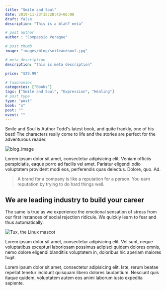 ```yaml
---
title: "Smile and Soul"
date: 2019-11-23T15:28:43+06:00
draft: false
description: "This is a blah? meta"

# post author
author : "Compassio Veraque"

# post thumb
image: "images/blog/smileandsoul.jpg"

# meta description
description: "this is meta description"

price: "$29.99"

# taxonomies
categories: ["Books"]
tags: ["Smile and Soul", "Expression", "Healing"]
# post type
type: "post"
book: "x"
post: ""
event: ""
---
```


Smile and Soul is Author Todd's latest book, and quite frankly, one of his best! The characters really come to life and the stories are perfect for the adventurous reader.

![blog_image](/images/blog/smileandsoul.jpg)

Lorem ipsum dolor sit amet, consectetur adipisicing elit. Veniam officiis perspiciatis, eaque porro ad
facilis vel amet. Pariatur eligendi odio voluptatem provident modi eos, perferendis quas delectus.
Dolore, quo. Ad.


> A brand for a company is like a reputation for a person. You earn reputation by
trying to do hard things well.



## We are leading industry to build your career

The same is true as we experience the emotional sensation of
stress from our first instances of social rejection ridicule. We quickly learn to fear and thus
automatically.

![Tux, the Linux mascot](images/blog/smileandsoul.jpg)

Lorem ipsum dolor sit amet, consectetur adipisicing elit. Vel sunt, neque voluptatibus excepturi
laboriosam possimus adipisci quidem dolores omnis, nemo dolore eligendi blanditiis voluptatem in,
doloribus hic aperiam maiores fugit.

Lorem ipsum dolor sit amet, consectetur adipisicing elit. Iste, rerum beatae repellat
tenetur incidunt quisquam libero dolores laudantium. Nesciunt quis itaque quidem, voluptatem autem eos
animi laborum iusto expedita sapiente.
